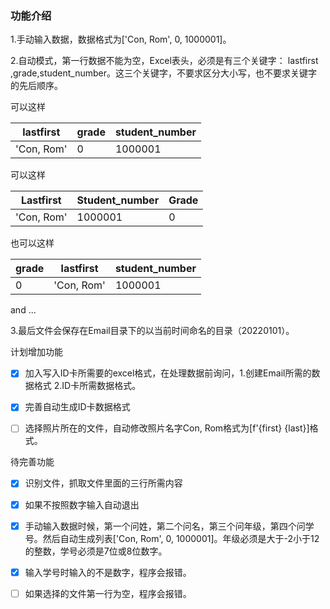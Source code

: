 ### 功能介绍



1.手动输入数据，数据格式为['Con, Rom', 0, 1000001]。

2.自动模式，第一行数据不能为空，Excel表头，必须是有三个关键字： lastfirst ,grade,student_number。这三个关键字，不要求区分大小写，也不要求关键字的先后顺序。

可以这样

| lastfirst  | grade | student_number |
| ---------- | ----- | -------------- |
| 'Con, Rom' | 0     | 1000001        |

可以这样

|  Lastfirst      | Student_number | Grade |
|------------------|--------------------------|----------|
| 'Con, Rom'  |    1000001        |    0      |

也可以这样

|  grade  | lastfirst   | student_number |
|---------|-------------|----------------|
| 0       |  'Con, Rom' |   1000001      |

and ...

3.最后文件会保存在Email目录下的以当前时间命名的目录（20220101）。



计划增加功能

- [x] 加入写入ID卡所需要的excel格式，在处理数据前询问，1.创建Email所需的数据格式 2.ID卡所需数据格式。
- [x] 完善自动生成ID卡数据格式
- [ ] 选择照片所在的文件，自动修改照片名字Con, Rom格式为[f'{first} {last}]格式。

 

待完善功能

- [x] 识别文件，抓取文件里面的三行所需内容

- [x] 如果不按照数字输入自动退出

- [x] 手动输入数据时候，第一个问姓，第二个问名，第三个问年级，第四个问学号。然后自动生成列表['Con, Rom', 0, 1000001]。年级必须是大于-2小于12的整数，学号必须是7位或8位数字。

- [x] 输入学号时输入的不是数字，程序会报错。

- [ ] 如果选择的文件第一行为空，程序会报错。

  

